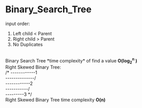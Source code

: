 # Binary_Search_Tree

input order: <br/>
1) Left child < Parent
2) Right child > Parent
3) No Duplicates

<br/>
Binary Search Tree *time complexity* of find a value <b>O(log<sub>2</sub><sup>n</sup> )</b> 

<br/>
Right Skewed Binary Tree: 
<br/>
/*
------------1<br/>
--------------/<br/>
------------2<br/>
-----------/<br/>
---------3
*/
<br/>
Right Skewed Binary Tree time complexity <b>O(n)</b>
<br/>
